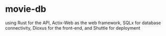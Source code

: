 # movie-db
using Rust for the API, Actix-Web as the web framework, SQLx for database connectivity, Dioxus for the front-end, and Shuttle for deployment
